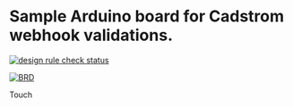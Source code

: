 # Sample Arduino board for Cadstrom webhook validations.

[![design rule check status](https://cadstrom.io/api/v1/user/Jtfinlay/project/Arduino_MEGA2560_Rev3/img/status.svg)](https://cadstrom.io/g/Jtfinlay/Arduino_MEGA2560_Rev3)

[![BRD](https://cadstrom.io/api/v1/user/Jtfinlay/project/Arduino_MEGA2560_Rev3/img/file/MEGA2560_Rev3e.png?ref=refs%2Fheads%2Fmaster)](https://cadstrom.io/g/Jtfinlay/Arduino_MEGA2560_Rev3)

Touch
